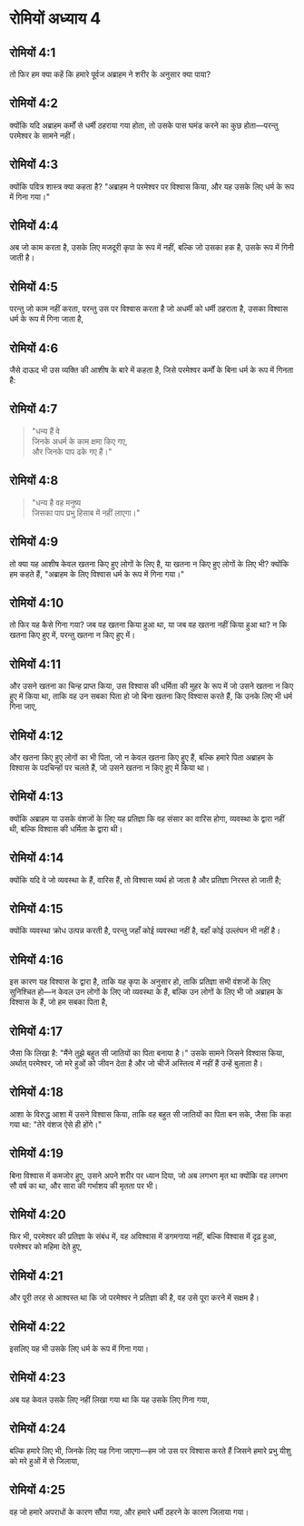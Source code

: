 # रोमियों अध्याय 4

## रोमियों 4:1

तो फिर हम क्या कहें कि हमारे पूर्वज अब्राहम ने शरीर के अनुसार क्या पाया?

## रोमियों 4:2

क्योंकि यदि अब्राहम कर्मों से धर्मी ठहराया गया होता, तो उसके पास घमंड करने का कुछ होता—परन्तु परमेश्वर के सामने नहीं।

## रोमियों 4:3

क्योंकि पवित्र शास्त्र क्या कहता है? "अब्राहम ने परमेश्वर पर विश्वास किया, और यह उसके लिए धर्म के रूप में गिना गया।"

## रोमियों 4:4

अब जो काम करता है, उसके लिए मजदूरी कृपा के रूप में नहीं, बल्कि जो उसका हक है, उसके रूप में गिनी जाती है।

## रोमियों 4:5

परन्तु जो काम नहीं करता, परन्तु उस पर विश्वास करता है जो अधर्मी को धर्मी ठहराता है, उसका विश्वास धर्म के रूप में गिना जाता है,

## रोमियों 4:6

जैसे दाऊद भी उस व्यक्ति की आशीष के बारे में कहता है, जिसे परमेश्वर कर्मों के बिना धर्म के रूप में गिनता है:

## रोमियों 4:7

> "धन्य हैं वे  
> जिनके अधर्म के काम क्षमा किए गए,  
> और जिनके पाप ढके गए हैं।"

## रोमियों 4:8

> "धन्य है वह मनुष्य  
> जिसका पाप प्रभु हिसाब में नहीं लाएगा।"

## रोमियों 4:9

तो क्या यह आशीष केवल खतना किए हुए लोगों के लिए है, या खतना न किए हुए लोगों के लिए भी? क्योंकि हम कहते हैं, "अब्राहम के लिए विश्वास धर्म के रूप में गिना गया।"

## रोमियों 4:10

तो फिर यह कैसे गिना गया? जब वह खतना किया हुआ था, या जब वह खतना नहीं किया हुआ था? न कि खतना किए हुए में, परन्तु खतना न किए हुए में।

## रोमियों 4:11

और उसने खतना का चिन्ह प्राप्त किया, उस विश्वास की धर्मिता की मुहर के रूप में जो उसने खतना न किए हुए में किया था, ताकि वह उन सबका पिता हो जो बिना खतना किए विश्वास करते हैं, कि उनके लिए भी धर्म गिना जाए,

## रोमियों 4:12

और खतना किए हुए लोगों का भी पिता, जो न केवल खतना किए हुए हैं, बल्कि हमारे पिता अब्राहम के विश्वास के पदचिन्हों पर चलते हैं, जो उसने खतना न किए हुए में किया था।

## रोमियों 4:13

क्योंकि अब्राहम या उसके वंशजों के लिए यह प्रतिज्ञा कि वह संसार का वारिस होगा, व्यवस्था के द्वारा नहीं थी, बल्कि विश्वास की धर्मिता के द्वारा थी।

## रोमियों 4:14

क्योंकि यदि वे जो व्यवस्था के हैं, वारिस हैं, तो विश्वास व्यर्थ हो जाता है और प्रतिज्ञा निरस्त हो जाती है;

## रोमियों 4:15

क्योंकि व्यवस्था क्रोध उत्पन्न करती है, परन्तु जहाँ कोई व्यवस्था नहीं है, वहाँ कोई उल्लंघन भी नहीं है।

## रोमियों 4:16

इस कारण यह विश्वास के द्वारा है, ताकि यह कृपा के अनुसार हो, ताकि प्रतिज्ञा सभी वंशजों के लिए सुनिश्चित हो—न केवल उन लोगों के लिए जो व्यवस्था के हैं, बल्कि उन लोगों के लिए भी जो अब्राहम के विश्वास के हैं, जो हम सबका पिता है,

## रोमियों 4:17

जैसा कि लिखा है: "मैंने तुझे बहुत सी जातियों का पिता बनाया है।" उसके सामने जिसने विश्वास किया, अर्थात् परमेश्वर, जो मरे हुओं को जीवन देता है और जो चीजें अस्तित्व में नहीं हैं उन्हें बुलाता है।

## रोमियों 4:18

आशा के विरुद्ध आशा में उसने विश्वास किया, ताकि वह बहुत सी जातियों का पिता बन सके, जैसा कि कहा गया था: "तेरे वंशज ऐसे ही होंगे।"

## रोमियों 4:19

बिना विश्वास में कमजोर हुए, उसने अपने शरीर पर ध्यान दिया, जो अब लगभग मृत था क्योंकि वह लगभग सौ वर्ष का था, और सारा की गर्भाशय की मृतता पर भी।

## रोमियों 4:20

फिर भी, परमेश्वर की प्रतिज्ञा के संबंध में, वह अविश्वास में डगमगाया नहीं, बल्कि विश्वास में दृढ़ हुआ, परमेश्वर को महिमा देते हुए,

## रोमियों 4:21

और पूरी तरह से आश्वस्त था कि जो परमेश्वर ने प्रतिज्ञा की है, वह उसे पूरा करने में सक्षम है।

## रोमियों 4:22

इसलिए यह भी उसके लिए धर्म के रूप में गिना गया।

## रोमियों 4:23

अब यह केवल उसके लिए नहीं लिखा गया था कि यह उसके लिए गिना गया,

## रोमियों 4:24

बल्कि हमारे लिए भी, जिनके लिए यह गिना जाएगा—हम जो उस पर विश्वास करते हैं जिसने हमारे प्रभु यीशु को मरे हुओं में से जिलाया,

## रोमियों 4:25

वह जो हमारे अपराधों के कारण सौंपा गया, और हमारे धर्मी ठहरने के कारण जिलाया गया।
